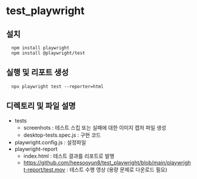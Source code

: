 # test_playwright


## 설치
```
  npm install playwright
  npm install @playwright/test
```

## 실행 및 리포트 생성
```
  npx playwright test --reporter=html
```

## 디렉토리 및 파일 설명
- tests
    - screenhots : 테스트 스킵 또는 실패에 대한 이미지 캡처 파일 생성
    - desktop-tests.spec.js : 구현 코드
- playwright.config.js : 설정파일
- playwright-report
    - index.html : 테스트 결과를 리포트로 발행
    - https://github.com/heesooyun8/test_playwright/blob/main/playwright-report/test.mov : 테스트 수행 영상 (용량 문제로 다운로드 필요)

